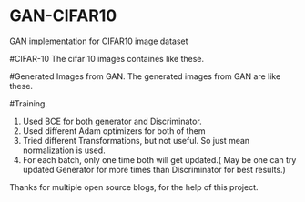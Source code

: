 # GAN-CIFAR10
GAN implementation for CIFAR10 image dataset

#CIFAR-10
The cifar 10 images containes like these.

#Generated Images from GAN.
The generated images from GAN are like these.

#Training.
1) Used BCE for both generator and Discriminator.
2) Used different Adam optimizers for both of them
3) Tried different Transformations, but not useful. So just mean normalization is used.
4) For each batch, only one time both will get updated.( May be one can try updated Generator for more times than Discriminator for best results.)

Thanks for multiple open source blogs, for the help of this project.
